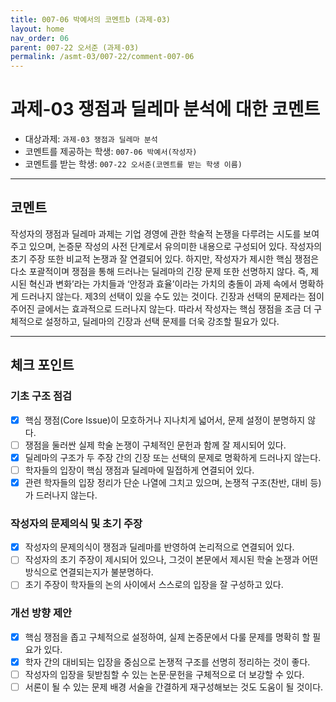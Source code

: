 ```yaml
---
title: 007-06 박예서의 코멘트b (과제-03) 
layout: home
nav_order: 06
parent: 007-22 오서준 (과제-03)
permalink: /asmt-03/007-22/comment-007-06
---
```


# 과제-03 쟁점과 딜레마 분석에 대한 코멘트

- 대상과제: `과제-03 쟁점과 딜레마 분석`
- 코멘트를 제공하는 학생: `007-06 박예서(작성자)` 
- 코멘트를 받는 학생: `007-22 오서준(코멘트를 받는 학생 이름)` 

---

## 코멘트

작성자의 쟁점과 딜레마 과제는 기업 경영에 관한 학술적 논쟁을 다루려는 시도를 보여주고 있으며, 논증문 작성의 사전  단계로서 유의미한 내용으로 구성되어 있다. 작성자의 초기 주장 또한 비교적 논쟁과 잘 연결되어 있다. 하지만, 작성자가 제시한 핵심 쟁점은 다소 포괄적이며 쟁점을 통해 드러나는 딜레마의 긴장 문제 또한 선명하지 않다. 즉, 제시된 혁신과 변화’라는 가치들과 ‘안정과 효율’이라는 가치의 충돌이 과제 속에서 명확하게 드러나지 않는다. 제3의 선택이 있을 수도 있는 것이다. 긴장과 선택의 문제라는 점이 주어진 글에서는 효과적으로 드러나지 않는다. 따라서 작성자는 핵심 쟁점을 조금 더 구체적으로 설정하고, 딜레마의 긴장과 선택 문제를 더욱 강조할 필요가 있다.

---

## 체크 포인트

### **기초 구조 점검**
- [x] 핵심 쟁점(Core Issue)이 모호하거나 지나치게 넓어서, 문제 설정이 분명하지 않다.
- [ ] 쟁점을 둘러싼 실제 학술 논쟁이 구체적인 문헌과 함께 잘 제시되어 있다.
- [x] 딜레마의 구조가 두 주장 간의 긴장 또는 선택의 문제로 명확하게 드러나지 않는다.
- [ ] 학자들의 입장이 핵심 쟁점과 딜레마에 밀접하게 연결되어 있다.
- [x] 관련 학자들의 입장 정리가 단순 나열에 그치고 있으며, 논쟁적 구조(찬반, 대비 등)가 드러나지 않는다.

### **작성자의 문제의식 및 초기 주장**
- [x] 작성자의 문제의식이 쟁점과 딜레마를 반영하여 논리적으로 연결되어 있다.
- [ ] 작성자의 초기 주장이 제시되어 있으나, 그것이 본문에서 제시된 학술 논쟁과 어떤 방식으로 연결되는지가 불분명하다.
- [ ] 초기 주장이 학자들의 논의 사이에서 스스로의 입장을 잘 구성하고 있다.

### **개선 방향 제안**
- [x] 핵심 쟁점을 좁고 구체적으로 설정하여, 실제 논증문에서 다룰 문제를 명확히 할 필요가 있다.
- [x] 학자 간의 대비되는 입장을 중심으로 논쟁적 구조를 선명히 정리하는 것이 좋다.
- [ ] 작성자의 입장을 뒷받침할 수 있는 논문·문헌을 구체적으로 더 보강할 수 있다.
- [ ] 서론이 될 수 있는 문제 배경 서술을 간결하게 재구성해보는 것도 도움이 될 것이다.
